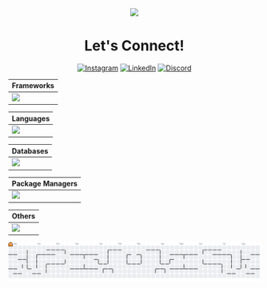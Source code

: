<div align="center"><img src="https://capsule-render.vercel.app/api?type=blur&color=gradient&height=300&section=header&text=Hey!%20I'm%20Kautilya%20DK"/></div>

<h1 align="center">Let's Connect!</h1>

<div align="center">
  
  [![Instagram](https://skillicons.dev/icons?i=instagram)](https://instagram.com/kautilyadevaraj) [![LinkedIn](https://skillicons.dev/icons?i=linkedin)](https://www.linkedin.com/in/kautilyadk) [![Discord](https://skillicons.dev/icons?i=discord)](https://discordapp.com/users/569491969735262219)</div>

| Frameworks  |
| ------------- |
| ![](https://skillicons.dev/icons?i=next,bootstrap,tailwindcss,nodejs,react,flask&theme=light) |  


| Languages  |
| ------------- |
| ![](https://skillicons.dev/icons?i=solidity,javascript,typescript,java,python,html,css,c,cpp&theme=light)  |

| Databases  |
| ------------- |
| ![](https://skillicons.dev/icons?i=mysql,postgresql,mongodb,sqlite&theme=light) | ![](https://skillicons.dev/icons?i=npm,pnpm,yarn&theme=light)  | ![](https://skillicons.dev/icons?i=vercel,git&theme=light) |

| Package Managers  |
| ------------- |
| ![](https://skillicons.dev/icons?i=npm,pnpm,yarn&theme=light)  |

| Others |
| ------------- |
| ![](https://skillicons.dev/icons?i=vercel,git&theme=light) |

<picture>
  <source media="(prefers-color-scheme: dark)" srcset="https://raw.githubusercontent.com/kautilyadevaraj/kautilyadevaraj/output/pacman-contribution-graph-dark.svg">
  <source media="(prefers-color-scheme: light)" srcset="https://raw.githubusercontent.com/kautilyadevaraj/kautilyadevaraj/output/pacman-contribution-graph.svg">
  <img alt="pacman contribution graph" src="https://raw.githubusercontent.com/kautilyadevaraj/kautilyadevaraj/output/pacman-contribution-graph.svg">
</picture>



